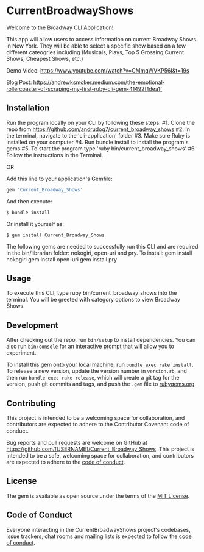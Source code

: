 # CurrentBroadwayShows

Welcome to the Broadway CLI Application!

This app will allow users to access information on current Broadway Shows in New York.  They will be able to select a specific show based on a few different cateogries including (Musicals, Plays, Top 5 Grossing Current Shows, Cheapest Shows, etc.)

Demo Video: https://www.youtube.com/watch?v=CMmqWVKP56I&t=19s

Blog Post: https://andrewksmoker.medium.com/the-emotional-rollercoaster-of-scraping-my-first-ruby-cli-gem-41492f1dea1f

## Installation

Run the program locally on your CLI by following these steps:
#1. Clone the repo from https://github.com/andrudog7/current_broadway_shows
#2. In the terminal, navigate to the 'cli-application' folder
#3. Make sure Ruby is installed on your computer
#4. Run bundle install to install the program's gems
#5. To start the program type 'ruby bin/current_broadway_shows'
#6. Follow the instructions in the Terminal.

OR 

Add this line to your application's Gemfile:

```ruby
gem 'Current_Broadway_Shows'
```

And then execute:

    $ bundle install

Or install it yourself as:

    $ gem install Current_Broadway_Shows

The following gems are needed to successfully run this CLI and are required in the bin/librarian folder: nokogiri, open-uri and pry.
To install:
gem install nokogiri
gem install open-uri
gem install pry

## Usage

To execute this CLI, type ruby bin/current_broadway_shows into the terminal. You will be greeted with category options to view Broadway Shows.

## Development

After checking out the repo, run `bin/setup` to install dependencies. You can also run `bin/console` for an interactive prompt that will allow you to experiment.

To install this gem onto your local machine, run `bundle exec rake install`. To release a new version, update the version number in `version.rb`, and then run `bundle exec rake release`, which will create a git tag for the version, push git commits and tags, and push the `.gem` file to [rubygems.org](https://rubygems.org).

## Contributing

This project is intended to be a welcoming space for collaboration, and contributors are expected to adhere to the Contributor Covenant code of conduct.

Bug reports and pull requests are welcome on GitHub at https://github.com/[USERNAME]/Current_Broadway_Shows. This project is intended to be a safe, welcoming space for collaboration, and contributors are expected to adhere to the [code of conduct](https://github.com/[USERNAME]/Current_Broadway_Shows/blob/master/CODE_OF_CONDUCT.md).

## License

The gem is available as open source under the terms of the [MIT License](https://opensource.org/licenses/MIT).

## Code of Conduct

Everyone interacting in the CurrentBroadwayShows project's codebases, issue trackers, chat rooms and mailing lists is expected to follow the [code of conduct](https://github.com/[USERNAME]/Current_Broadway_Shows/blob/master/CODE_OF_CONDUCT.md).
